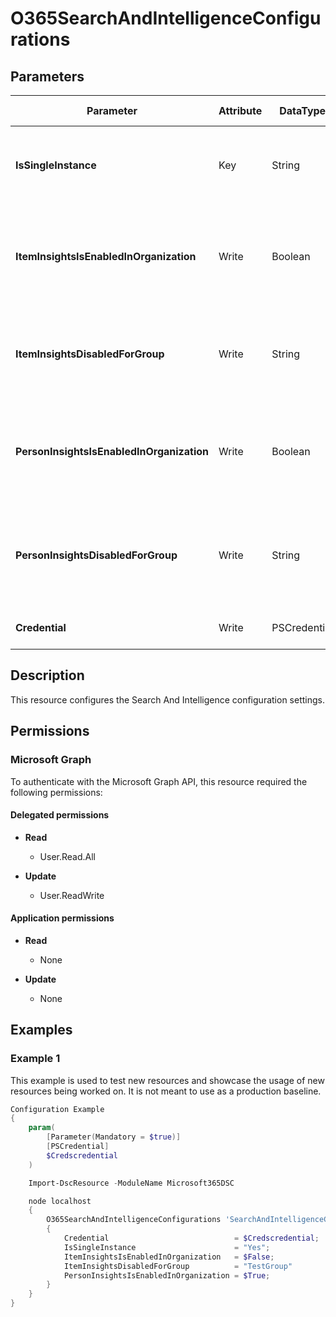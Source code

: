 ﻿# O365SearchAndIntelligenceConfigurations

## Parameters

| Parameter | Attribute | DataType | Description | Allowed Values |
| --- | --- | --- | --- | --- |
| **IsSingleInstance** | Key | String | Specifies the resource is a single instance, the value must be 'Yes' | `Yes` |
| **ItemInsightsIsEnabledInOrganization** | Write | Boolean | Specifies whether or not Item Insights should be available for the organization. | |
| **ItemInsightsDisabledForGroup** | Write | String | Specifies a single Azure AD Group for which Item Insights needs to be disabled. | |
| **PersonInsightsIsEnabledInOrganization** | Write | Boolean | Specifies whether or not Person Insights should be available for the organization. | |
| **PersonInsightsDisabledForGroup** | Write | String | Specifies a single Azure AD Group for which Person Insights needs to be disabled. | |
| **Credential** | Write | PSCredential | Credentials of the Global Admin | |

## Description

This resource configures the Search And Intelligence configuration settings.

## Permissions

### Microsoft Graph

To authenticate with the Microsoft Graph API, this resource required the following permissions:

#### Delegated permissions

- **Read**

    - User.Read.All

- **Update**

    - User.ReadWrite

#### Application permissions

- **Read**

    - None

- **Update**

    - None

## Examples

### Example 1

This example is used to test new resources and showcase the usage of new resources being worked on.
It is not meant to use as a production baseline.

```powershell
Configuration Example
{
    param(
        [Parameter(Mandatory = $true)]
        [PSCredential]
        $Credscredential
    )

    Import-DscResource -ModuleName Microsoft365DSC

    node localhost
    {
        O365SearchAndIntelligenceConfigurations 'SearchAndIntelligenceConfigurations'
        {
            Credential                            = $Credscredential;
            IsSingleInstance                      = "Yes";
            ItemInsightsIsEnabledInOrganization   = $False;
            ItemInsightsDisabledForGroup          = "TestGroup"
            PersonInsightsIsEnabledInOrganization = $True;
        }
    }
}
```

